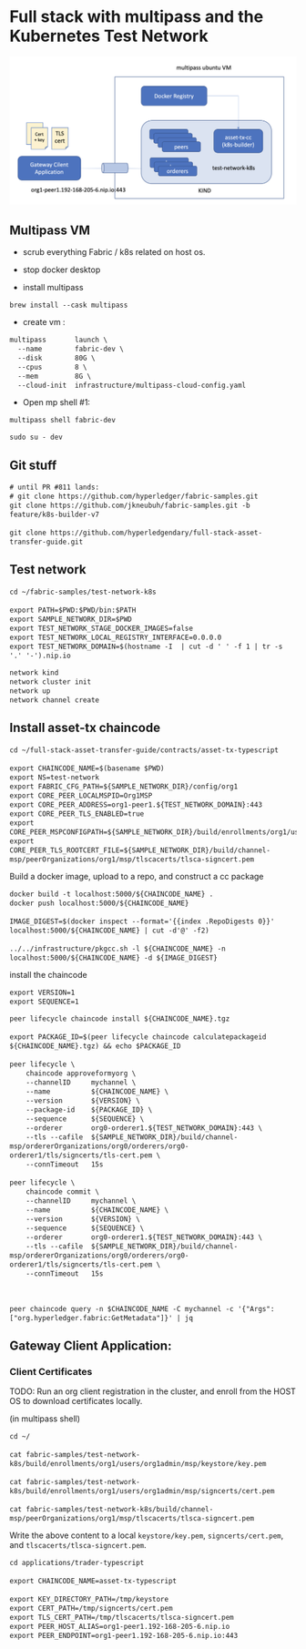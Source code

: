 # Full stack with multipass and the Kubernetes Test Network 

![Multipass VM with Kube Test Network](../images/multipass-test-network.png)

## Multipass VM 

- scrub everything Fabric / k8s related on host os. 
- stop docker desktop 

- install multipass 
```shell
brew install --cask multipass
```

- create vm : 
```shell
multipass       launch \
  --name        fabric-dev \
  --disk        80G \
  --cpus        8 \
  --mem         8G \
  --cloud-init  infrastructure/multipass-cloud-config.yaml
```

- Open mp shell #1: 
```shell
multipass shell fabric-dev
```

```shell
sudo su - dev 
```

## Git stuff 

```shell
# until PR #811 lands: 
# git clone https://github.com/hyperledger/fabric-samples.git
git clone https://github.com/jkneubuh/fabric-samples.git -b feature/k8s-builder-v7

git clone https://github.com/hyperledgendary/full-stack-asset-transfer-guide.git
```

## Test network 

```shell
cd ~/fabric-samples/test-network-k8s

export PATH=$PWD:$PWD/bin:$PATH
export SAMPLE_NETWORK_DIR=$PWD 
export TEST_NETWORK_STAGE_DOCKER_IMAGES=false
export TEST_NETWORK_LOCAL_REGISTRY_INTERFACE=0.0.0.0
export TEST_NETWORK_DOMAIN=$(hostname -I  | cut -d ' ' -f 1 | tr -s '.' '-').nip.io 
```

```shell
network kind 
network cluster init 
network up
network channel create 
```

## Install asset-tx chaincode

```shell
cd ~/full-stack-asset-transfer-guide/contracts/asset-tx-typescript

export CHAINCODE_NAME=$(basename $PWD)
export NS=test-network
export FABRIC_CFG_PATH=${SAMPLE_NETWORK_DIR}/config/org1
export CORE_PEER_LOCALMSPID=Org1MSP
export CORE_PEER_ADDRESS=org1-peer1.${TEST_NETWORK_DOMAIN}:443
export CORE_PEER_TLS_ENABLED=true
export CORE_PEER_MSPCONFIGPATH=${SAMPLE_NETWORK_DIR}/build/enrollments/org1/users/org1admin/msp
export CORE_PEER_TLS_ROOTCERT_FILE=${SAMPLE_NETWORK_DIR}/build/channel-msp/peerOrganizations/org1/msp/tlscacerts/tlsca-signcert.pem
```

Build a docker image, upload to a repo, and construct a cc package
```shell
docker build -t localhost:5000/${CHAINCODE_NAME} .
docker push localhost:5000/${CHAINCODE_NAME} 

IMAGE_DIGEST=$(docker inspect --format='{{index .RepoDigests 0}}' localhost:5000/${CHAINCODE_NAME} | cut -d'@' -f2)

../../infrastructure/pkgcc.sh -l ${CHAINCODE_NAME} -n localhost:5000/${CHAINCODE_NAME} -d ${IMAGE_DIGEST} 
```

install the chaincode
```shell
export VERSION=1
export SEQUENCE=1
```

```shell
peer lifecycle chaincode install ${CHAINCODE_NAME}.tgz 

export PACKAGE_ID=$(peer lifecycle chaincode calculatepackageid ${CHAINCODE_NAME}.tgz) && echo $PACKAGE_ID

peer lifecycle \
	chaincode approveformyorg \
	--channelID     mychannel \
	--name          ${CHAINCODE_NAME} \
	--version       ${VERSION} \
	--package-id    ${PACKAGE_ID} \
	--sequence      ${SEQUENCE} \
	--orderer       org0-orderer1.${TEST_NETWORK_DOMAIN}:443 \
	--tls --cafile  ${SAMPLE_NETWORK_DIR}/build/channel-msp/ordererOrganizations/org0/orderers/org0-orderer1/tls/signcerts/tls-cert.pem \
	--connTimeout   15s

peer lifecycle \
	chaincode commit \
	--channelID     mychannel \
	--name          ${CHAINCODE_NAME} \
	--version       ${VERSION} \
	--sequence      ${SEQUENCE} \
	--orderer       org0-orderer1.${TEST_NETWORK_DOMAIN}:443 \
	--tls --cafile  ${SAMPLE_NETWORK_DIR}/build/channel-msp/ordererOrganizations/org0/orderers/org0-orderer1/tls/signcerts/tls-cert.pem \
	--connTimeout   15s



```

```shell
peer chaincode query -n $CHAINCODE_NAME -C mychannel -c '{"Args":["org.hyperledger.fabric:GetMetadata"]}' | jq

```


## Gateway Client Application:

### Client Certificates 

TODO:  Run an org client registration in the cluster, and enroll from the HOST OS to download certificates locally.

(in multipass shell)
```shell
cd ~/

cat fabric-samples/test-network-k8s/build/enrollments/org1/users/org1admin/msp/keystore/key.pem 

cat fabric-samples/test-network-k8s/build/enrollments/org1/users/org1admin/msp/signcerts/cert.pem 

cat fabric-samples/test-network-k8s/build/channel-msp/peerOrganizations/org1/msp/tlscacerts/tlsca-signcert.pem 
```

Write the above content to a local `keystore/key.pem`, `signcerts/cert.pem`, and `tlscacerts/tlsca-signcert.pem`.

```shell
cd applications/trader-typescript

export CHAINCODE_NAME=asset-tx-typescript

export KEY_DIRECTORY_PATH=/tmp/keystore
export CERT_PATH=/tmp/signcerts/cert.pem
export TLS_CERT_PATH=/tmp/tlscacerts/tlsca-signcert.pem
export PEER_HOST_ALIAS=org1-peer1.192-168-205-6.nip.io
export PEER_ENDPOINT=org1-peer1.192-168-205-6.nip.io:443
```
